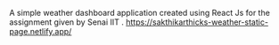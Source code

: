 A simple weather dashboard application created using React Js for the assignment given by Senai IIT .
https://sakthikarthicks-weather-static-page.netlify.app/
